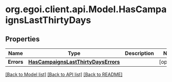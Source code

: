 
# org.egoi.client.api.Model.HasCampaignsLastThirtyDays

## Properties

Name | Type | Description | Notes
------------ | ------------- | ------------- | -------------
**Errors** | [**HasCampaignsLastThirtyDaysErrors**](HasCampaignsLastThirtyDaysErrors.md) |  | [optional] 

[[Back to Model list]](../README.md#documentation-for-models)
[[Back to API list]](../README.md#documentation-for-api-endpoints)
[[Back to README]](../README.md)

